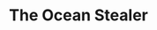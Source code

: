 ---
pid: PT168
title: The Ocean Stealer
location_transcription: E. Ktuzo
zipcode: '19125'
outside_phl: 
neighborhood: Fishtown,Kensington
age: '5'
age_range: "<6"
instagram: 
image_file_name: PT_168.jpg
proposal_transcription: 
topic: Environment
topic_summary: '0'
type: Conceptual
keywords_other: ocean, water
credit: Parker Lee
image_labels: 
twitter: 
facebook: 
permalink: "/monuments/pt168/"
layout: item-page
---